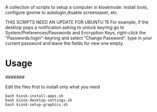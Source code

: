 A collection of scripts to setup a computer in kioskmode: install tools, configure gnome to autologin,disable screensaver, etc.

THIS SCRIPTS NEED AN UPDATE FOR UBUNTU 15
For example, if the desktop pops a notification asking to unlock keyring
go to System/Preferences/Passwords and Encryption Keys, right-click the "Passwords:login"-keyring and select "Change Password". type in your current password and leave the fields for new one empty.

# Usage
#######

Edit the files first to install only what you need

```
bash kiosk-install-apps.sh
bash kiosk-desktop-settings.sh
bash kiosk-setup-graphics.sh
```




